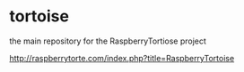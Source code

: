 tortoise
========

the main repository for the RaspberryTortiose project

http://raspberrytorte.com/index.php?title=RaspberryTortoise

